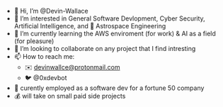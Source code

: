 - 👋 Hi, I’m @Devin-Wallace
- 👀 I’m interested in General Software Devlopment, Cyber Security, Artificial Intelligence, and 🚀 Astrospace Engineering
- 🌱 I’m currently learning the AWS enviroment (for work) & AI as a field (for pleasure)
- 💞️ I’m looking to collaborate on any project that I find intresting
- 📫 How to reach me:
  * ✉️ devinwallce@protonmail.com 
  * 🐦 @0xdevbot
- 🏢 curently employed as a software dev for a fortune 50 company
- 💰 will take on small paid side projects

<!---
Devin-Wallace/Devin-Wallace is a ✨ special ✨ repository because its `README.md` (this file) appears on your GitHub profile.
You can click the Preview link to take a look at your changes.
--->

